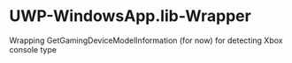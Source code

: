 # UWP-WindowsApp.lib-Wrapper
Wrapping GetGamingDeviceModelInformation (for now) for detecting Xbox console type
